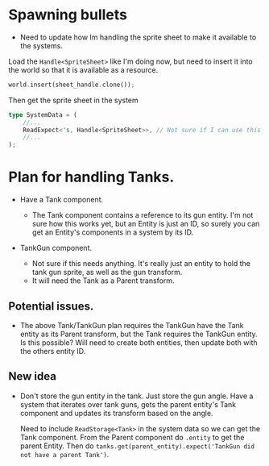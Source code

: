 # Spawning bullets
- Need to update how Im handling the sprite sheet to make it available to the systems.

Load the `Handle<SpriteSheet>` like I'm doing now, but need to insert it into the world
so that it is available as a resource.
```rs
world.insert(sheet_handle.clone());
```

Then get the sprite sheet in the system
```rs
type SystemData = (
    //...
    ReadExpect<'s, Handle<SpriteSheet>>, // Not sure if I can use this type, or wrap is some container.
    //...
);
```


# Plan for handling Tanks.

- Have a Tank component.
    - The Tank component contains a reference to its gun entity.
        I'm not sure how this works yet, but an Entity is just an ID, so surely you can
        get an Entity's components in a system by its ID.

- TankGun component.
    - Not sure if this needs anything. It's really just an entity to hold the tank gun sprite,
        as well as the gun transform.
    - It will need the Tank as a Parent transform.

## Potential issues.
- The above Tank/TankGun plan requires the TankGun have the Tank entity as its Parent transform,
    but the Tank requires the TankGun entity. Is this possible? Will need to create both entities,
    then update both with the others entity ID.

## New idea
- Don't store the gun entity in the tank.
    Just store the gun angle.
    Have a system that iterates over tank guns, gets the parent entity's Tank component
    and updates its transform based on the angle.
    
    Need to include `ReadStorage<Tank>` in the system data so we can get the Tank component.
    From the Parent component do `.entity` to get the parent Entity.
    Then do `tanks.get(parent_entity).expect('TankGun did not have a parent Tank')`.
